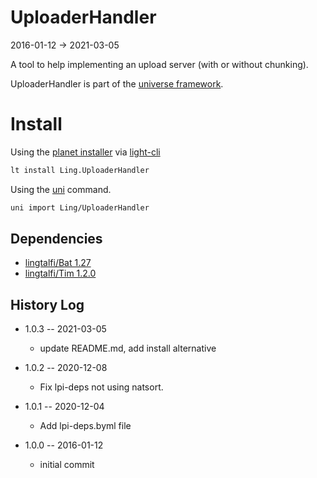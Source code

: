 UploaderHandler
=================
2016-01-12 -> 2021-03-05




A tool to help implementing an upload server (with or without chunking).



UploaderHandler is part of the [universe framework](https://github.com/karayabin/universe-snapshot).


Install
==========
Using the [planet installer](https://github.com/lingtalfi/Light_PlanetInstaller) via [light-cli](https://github.com/lingtalfi/Light_Cli)
```bash
lt install Ling.UploaderHandler
```

Using the [uni](https://github.com/lingtalfi/universe-naive-importer) command.
```bash
uni import Ling/UploaderHandler
```










Dependencies
------------------

- [lingtalfi/Bat 1.27](https://github.com/lingtalfi/Bat)
- [lingtalfi/Tim 1.2.0](https://github.com/lingtalfi/Tim)






History Log
------------------

- 1.0.3 -- 2021-03-05

    - update README.md, add install alternative

- 1.0.2 -- 2020-12-08

    - Fix lpi-deps not using natsort.

- 1.0.1 -- 2020-12-04

    - Add lpi-deps.byml file

- 1.0.0 -- 2016-01-12

    - initial commit
    
    
